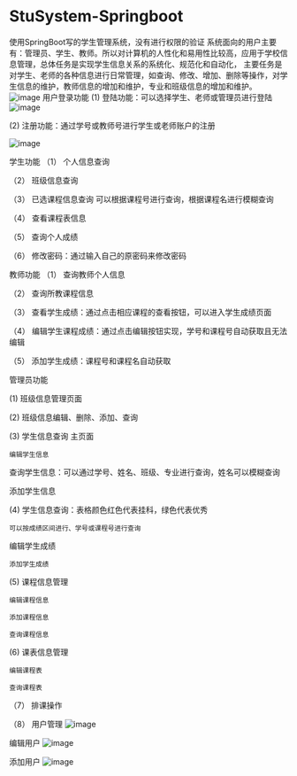 # StuSystem-Springboot
使用SpringBoot写的学生管理系统，没有进行权限的验证
系统面向的用户主要有：管理员、学生、教师。所以对计算机的人性化和易用性比较高，应用于学校信息管理，总体任务是实现学生信息关系的系统化、规范化和自动化，
主要任务是对学生、老师的各种信息进行日常管理，如查询、修改、增加、删除等操作，对学生信息的维护，教师信息的增加和维护，专业和班级信息的增加和维护。 
![image](https://github.com/x1y4n/StuSystem-Springboot/assets/108856935/713bedaf-3603-4827-b9f7-e9d51e2648dd)
用户登录功能
(1)	登陆功能：可以选择学生、老师或管理员进行登陆
 ![image](https://github.com/x1y4n/StuSystem-Springboot/assets/108856935/9da6b2ac-b6f3-4405-9b4a-38d337dd6b13)


(2)	注册功能：通过学号或教师号进行学生或老师账户的注册
 
![image](https://github.com/x1y4n/StuSystem-Springboot/assets/108856935/1e724a0f-3f23-4ad2-b2da-2c80eef7fb24)



学生功能
（1）	个人信息查询
 
（2）	班级信息查询
 

（3）	已选课程信息查询
可以根据课程号进行查询，根据课程名进行模糊查询
 

（4）	查看课程表信息
 

（5）	查询个人成绩
 

（6）	修改密码：通过输入自己的原密码来修改密码
 


教师功能
（1）	查询教师个人信息
 


（2）	查询所教课程信息
 



（3）	查看学生成绩：通过点击相应课程的查看按钮，可以进入学生成绩页面
 
（4）	编辑学生课程成绩：通过点击编辑按钮实现，学号和课程号自动获取且无法编辑
 

（5）	添加学生成绩：课程号和课程名自动获取
 







管理员功能

(1)	班级信息管理页面
 

(2)	班级信息编辑、删除、添加、查询
 
  
 


(3)	学生信息查询
主页面
 
	编辑学生信息
 






查询学生信息：可以通过学号、姓名、班级、专业进行查询，姓名可以模糊查询
 

添加学生信息
 

(4)	学生信息查询：表格颜色红色代表挂科，绿色代表优秀

 
	可以按成绩区间进行、学号或课程号进行查询
编辑学生成绩
 
	添加学生成绩
 



(5)	课程信息管理
 
	编辑课程信息
 
	添加课程信息
 
	查询课程信息
 
(6)	课表信息管理
 
	编辑课程表
 
	查询课程表
 
（7）	排课操作
 

（8）	用户管理
 ![image](https://github.com/x1y4n/StuSystem-Springboot/assets/108856935/2cc8692e-4309-4b50-a7f3-fe59d599f76d)

编辑用户
 ![image](https://github.com/x1y4n/StuSystem-Springboot/assets/108856935/ddfdc513-3d37-44e6-89a5-079a4f3fd45e)

添加用户
 ![image](https://github.com/x1y4n/StuSystem-Springboot/assets/108856935/9a8992a9-bd6d-4956-b5e5-4387fecf23e1)

 	 




